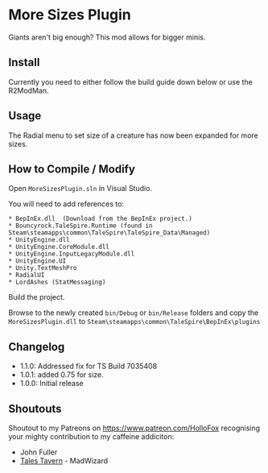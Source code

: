 # More Sizes Plugin
Giants aren't big enough? This mod allows for bigger minis.

## Install

Currently you need to either follow the build guide down below or use the R2ModMan. 

## Usage
The Radial menu to set size of a creature has now been expanded for more sizes.


## How to Compile / Modify

Open ```MoreSizesPlugin.sln``` in Visual Studio.

You will need to add references to:

```
* BepInEx.dll  (Download from the BepInEx project.)
* Bouncyrock.TaleSpire.Runtime (found in Steam\steamapps\common\TaleSpire\TaleSpire_Data\Managed)
* UnityEngine.dll
* UnityEngine.CoreModule.dll
* UnityEngine.InputLegacyModule.dll 
* UnityEngine.UI
* Unity.TextMeshPro
* RadialUI
* LordAshes (StatMessaging)
```

Build the project.

Browse to the newly created ```bin/Debug``` or ```bin/Release``` folders and copy the ```MoreSizesPlugin.dll``` to ```Steam\steamapps\common\TaleSpire\BepInEx\plugins```

## Changelog
- 1.1.0: Addressed fix for TS Build 7035408
- 1.0.1: added 0.75 for size.
- 1.0.0: Initial release

## Shoutouts
Shoutout to my Patreons on https://www.patreon.com/HolloFox recognising your
mighty contribution to my caffeine addiciton:
- John Fuller
- [Tales Tavern](https://talestavern.com/) - MadWizard